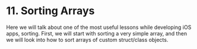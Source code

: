 # 11. Sorting Arrays

Here we will talk about one of the most useful lessons while developing iOS apps, sorting. First, we will start with sorting a very simple array, and then we will look into how to sort arrays of custom struct/class objects.

